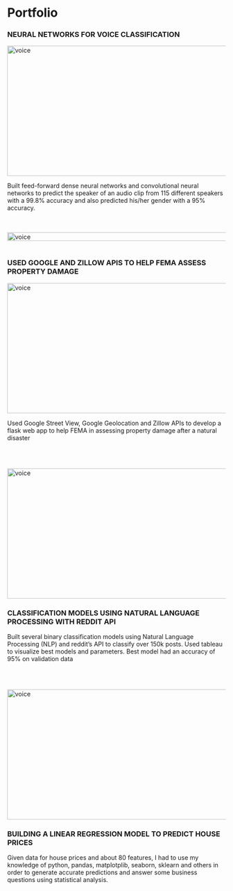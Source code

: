 # Portfolio

### NEURAL NETWORKS FOR VOICE CLASSIFICATION

<img src="https://cdn.ttgtmedia.com/rms/onlineImages/mobile_computing-mobile%20biometrics_05.png" width="600" height="300" alt="voice" img="" align="center">

Built feed-forward dense neural networks and convolutional neural networks to predict the speaker of an audio clip from 115 different speakers with a 99.8% accuracy and also predicted his/her gender with a 95% accuracy.
 
<br></br>
<img src="https://img.pngio.com/black-line-kazapsstechco-black-line-png-904_258.png" width="1100" height="20" alt="voice" img="" align="center">
<br></br>

### USED GOOGLE AND ZILLOW APIS TO HELP FEMA ASSESS PROPERTY DAMAGE

<img src="https://i.imgur.com/muqLVP3.png" width="600" height="300" alt="voice" img="" align="center">

Used Google Street View, Google Geolocation and Zillow APIs to develop a flask web app to help FEMA in assessing property damage after a natural disaster

<br></br>

<img src="https://i.imgur.com/t8DlFsL.png" width="600" height="300" alt="voice" img="" align="center">

### CLASSIFICATION MODELS USING NATURAL LANGUAGE PROCESSING WITH REDDIT API
Built several binary classification models using Natural Language Processing (NLP) and reddit’s API to classify over 150k posts. Used tableau to visualize best models and parameters. Best model had an accuracy of 95% on validation data

<br></br>

<img src="https://i.imgur.com/oS3Feyc.png" width="600" height="300" alt="voice" img="" align="center">

### BUILDING A LINEAR REGRESSION MODEL TO PREDICT HOUSE PRICES
Given data for house prices and about 80 features, I had to use my knowledge of python, pandas, matplotplib, seaborn, sklearn and others in order to generate accurate predictions and answer some business questions using statistical analysis.
 

